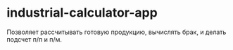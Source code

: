 # industrial-calculator-app
Позволяет рассчитывать готовую продукцию, вычислять брак, и делать подсчет п/п и п/м.
